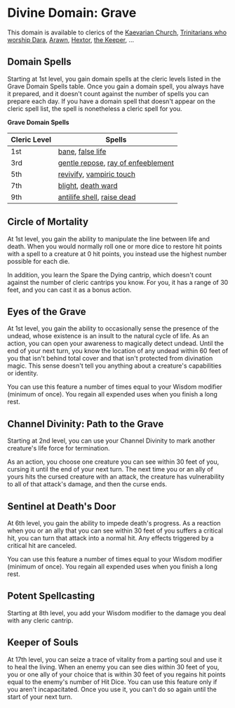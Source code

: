 # Divine Domain: Grave
This domain is available to clerics of the [Kaevarian Church](../../Religions/KaevarianChurch.md),  [Trinitarians who worship Dara](../../Religions/Trinitarian.md#dara), [Arawn](../../Religions/Pantheon/Arawn.md), [Hextor](../../Religions/Pantheon/Hextor.md), [the Keeper](../../Religions/Pantheon/Keeper.md), ...

## Domain Spells
Starting at 1st level, you gain domain spells at the cleric levels listed in the Grave Domain Spells table. Once you gain a domain spell, you always have it prepared, and it doesn't count against the number of spells you can prepare each day. If you have a domain spell that doesn't appear on the cleric spell list, the spell is nonetheless a cleric spell for you.

**Grave Domain Spells**

Cleric Level | Spells
------------ | ------
1st | [bane](../../Magic/Spells/bane.md), [false life](../../Magic/Spells/false-life.md)
3rd | [gentle repose](../../Magic/Spells/gentle-repose.md), [ray of enfeeblement](../../Magic/Spells/ray-of-enfeeblement.md)
5th | [revivify](../../Magic/Spells/revivify.md), [vampiric touch](../../Magic/Spells/vampiric-touch.md)
7th | [blight](../../Magic/Spells/blight.md), [death ward](../../Magic/Spells/death-ward.md)
9th | [antilife shell](../../Magic/Spells/antilife-shell.md), [raise dead](../../Magic/Spells/raise-dead.md)

## Circle of Mortality
At 1st level, you gain the ability to manipulate the line between life and death. When you would normally roll one or more dice to restore hit points with a spell to a creature at 0 hit points, you instead use the highest number possible for each die.

In addition, you learn the Spare the Dying cantrip, which doesn't count against the number of cleric cantrips you know. For you, it has a range of 30 feet, and you can cast it as a bonus action.

## Eyes of the Grave
At 1st level, you gain the ability to occasionally sense the presence of the undead, whose existence is an insult to the natural cycle of life. As an action, you can open your awareness to magically detect undead. Until the end of your next turn, you know the location of any undead within 60 feet of you that isn't behind total cover and that isn't protected from divination magic. This sense doesn't tell you anything about a creature's capabilities or identity.

You can use this feature a number of times equal to your Wisdom modifier (minimum of once). You regain all expended uses when you finish a long rest.

## Channel Divinity: Path to the Grave
Starting at 2nd level, you can use your Channel Divinity to mark another creature's life force for termination.

As an action, you choose one creature you can see within 30 feet of you, cursing it until the end of your next turn. The next time you or an ally of yours hits the cursed creature with an attack, the creature has vulnerability to all of that attack's damage, and then the curse ends.

## Sentinel at Death's Door
At 6th level, you gain the ability to impede death's progress. As a reaction when you or an ally that you can see within 30 feet of you suffers a critical hit, you can turn that attack into a normal hit. Any effects triggered by a critical hit are canceled.

You can use this feature a number of times equal to your Wisdom modifier (minimum of once). You regain all expended uses when you finish a long rest.

## Potent Spellcasting
Starting at 8th level, you add your Wisdom modifier to the damage you deal with any cleric cantrip.

## Keeper of Souls
At 17th level, you can seize a trace of vitality from a parting soul and use it to heal the living. When an enemy you can see dies within 30 feet of you, you or one ally of your choice that is within 30 feet of you regains hit points equal to the enemy's number of Hit Dice. You can use this feature only if you aren't incapacitated. Once you use it, you can't do so again until the start of your next turn.
